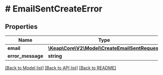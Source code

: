# # EmailSentCreateError

## Properties

Name | Type | Description | Notes
------------ | ------------- | ------------- | -------------
**email** | [**\Keap\Core\V2\Model\CreateEmailSentRequest**](CreateEmailSentRequest.md) |  | [optional]
**error_message** | **string** |  | [optional]

[[Back to Model list]](../../README.md#models) [[Back to API list]](../../README.md#endpoints) [[Back to README]](../../README.md)
